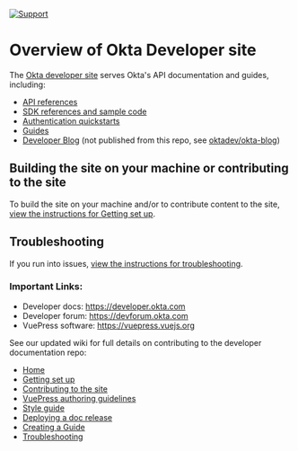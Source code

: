 [![Support](https://img.shields.io/badge/support-developer%20forum-blue.svg)](https://devforum.okta.com/)

# Overview of Okta Developer site

The [Okta developer site](https://developer.okta.com) serves Okta's API documentation and guides, including:

- [API references](https://developer.okta.com/docs/reference/)
- [SDK references and sample code](https://developer.okta.com/documentation/)
- [Authentication quickstarts](https://developer.okta.com/quickstart/)
- [Guides](https://developer.okta.com/guides/)
- [Developer Blog](https://developer.okta.com/blog/) (not published from this repo, see [oktadev/okta-blog](https://github.com/oktadev/okta-blog))

## Building the site on your machine or contributing to the site

To build the site on your machine and/or to contribute content to the site, [view the instructions for Getting set up](https://github.com/okta/okta-developer-docs/wiki/Getting-set-up).

## Troubleshooting

If you run into issues, [view the instructions for troubleshooting](https://github.com/okta/okta-developer-docs/wiki/Troubleshooting).

### Important Links:

- Developer docs: <https://developer.okta.com>
- Developer forum: <https://devforum.okta.com>
- VuePress software: <https://vuepress.vuejs.org>

See our updated wiki for full details on contributing to the developer documentation repo:

- [Home](https://github.com/okta/okta-developer-docs/wiki)
- [Getting set up](https://github.com/okta/okta-developer-docs/wiki/Getting-set-up)
- [Contributing to the site](https://github.com/okta/okta-developer-docs/wiki/Contributing-to-the-Site)
- [VuePress authoring guidelines](https://github.com/okta/okta-developer-docs/wiki/VuePress-Authoring-Guidelines)
- [Style guide](https://github.com/okta/okta-developer-docs/wiki/Style-Guide)
- [Deploying a doc release](https://github.com/okta/okta-developer-docs/wiki/Deploying-a-Doc-Release)
- [Creating a Guide](https://github.com/okta/okta-developer-docs/wiki/Creating-a-Guide)
- [Troubleshooting](https://github.com/okta/okta-developer-docs/wiki/Troubleshooting)
